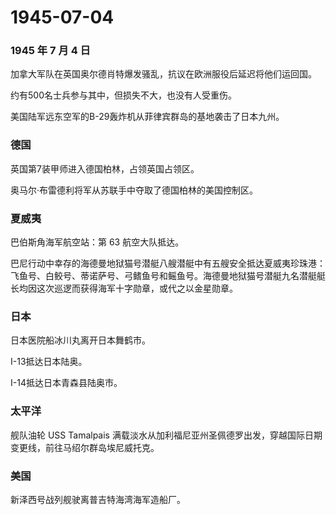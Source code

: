 # 1945-07-04

### 1945 年 7 月 4 日

加拿大军队在英国奥尔德肖特爆发骚乱，抗议在欧洲服役后延迟将他们运回国。

约有500名士兵参与其中，但损失不大，也没有人受重伤。

美国陆军远东空军的B-29轰炸机从菲律宾群岛的基地袭击了日本九州。

### 德国

英国第7装甲师进入德国柏林，占领英国占领区。

奥马尔·布雷德利将军从苏联手中夺取了德国柏林的美国控制区。

### 夏威夷

巴伯斯角海军航空站：第 63 航空大队抵达。

巴尼行动中幸存的海德曼地狱猫号潜艇八艘潜艇中有五艘安全抵达夏威夷珍珠港：飞鱼号、白鲛号、蒂诺萨号、弓鳍鱼号和鳐鱼号。海德曼地狱猫号潜艇九名潜艇艇长均因这次巡逻而获得海军十字勋章，或代之以金星勋章。

### 日本

日本医院船冰川丸离开日本舞鹤市。

I-13抵达日本陆奥。

I-14抵达日本青森县陆奥市。

### 太平洋

舰队油轮 USS Tamalpais
满载淡水从加利福尼亚州圣佩德罗出发，穿越国际日期变更线，前往马绍尔群岛埃尼威托克。

### 美国

新泽西号战列舰驶离普吉特海湾海军造船厂。